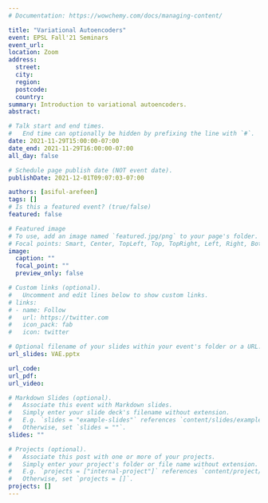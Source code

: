 ```yaml
---
# Documentation: https://wowchemy.com/docs/managing-content/

title: "Variational Autoencoders"
event: EPSL Fall'21 Seminars
event_url:
location: Zoom
address:
  street:
  city:
  region:
  postcode:
  country:
summary: Introduction to variational autoencoders.
abstract:

# Talk start and end times.
#   End time can optionally be hidden by prefixing the line with `#`.
date: 2021-11-29T15:00:00-07:00
date_end: 2021-11-29T16:00:00-07:00
all_day: false

# Schedule page publish date (NOT event date).
publishDate: 2021-12-01T09:07:03-07:00

authors: [asiful-arefeen]
tags: []
# Is this a featured event? (true/false)
featured: false

# Featured image
# To use, add an image named `featured.jpg/png` to your page's folder. 
# Focal points: Smart, Center, TopLeft, Top, TopRight, Left, Right, BottomLeft, Bottom, BottomRight.
image:
  caption: ""
  focal_point: ""
  preview_only: false

# Custom links (optional).
#   Uncomment and edit lines below to show custom links.
# links:
# - name: Follow
#   url: https://twitter.com
#   icon_pack: fab
#   icon: twitter

# Optional filename of your slides within your event's folder or a URL.
url_slides: VAE.pptx

url_code:
url_pdf: 
url_video:

# Markdown Slides (optional).
#   Associate this event with Markdown slides.
#   Simply enter your slide deck's filename without extension.
#   E.g. `slides = "example-slides"` references `content/slides/example-slides.md`.
#   Otherwise, set `slides = ""`.
slides: ""

# Projects (optional).
#   Associate this post with one or more of your projects.
#   Simply enter your project's folder or file name without extension.
#   E.g. `projects = ["internal-project"]` references `content/project/deep-learning/index.md`.
#   Otherwise, set `projects = []`.
projects: []
---
```

